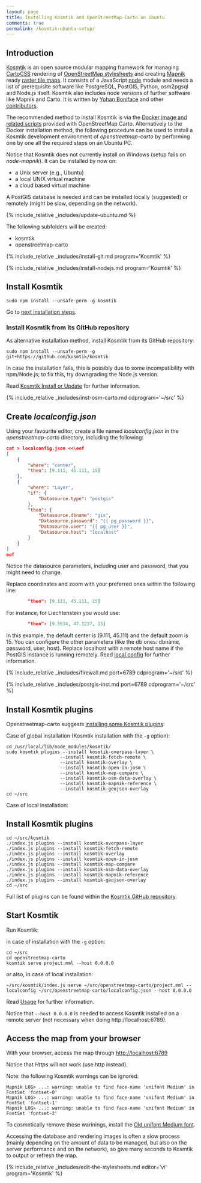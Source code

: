 ```yaml
---
layout: page
title: Installing Kosmtik and OpenStreetMap-Carto on Ubuntu
comments: true
permalink: /kosmtik-ubuntu-setup/
---
```


## Introduction

[Kosmtik](https://github.com/kosmtik/kosmtik) is an open source modular mapping framework for managing [CartoCSS](https://wiki.openstreetmap.org/wiki/CartoCSS) rendering of [OpenStreetMap stylesheets](https://wiki.openstreetmap.org/wiki/Stylesheets) and creating [Mapnik](https://github.com/mapnik/mapnik/blob/master/docs/design.md) ready [raster tile maps](https://en.wikipedia.org/wiki/Tiled_web_map). It consists of a JavaScript [node](https://en.wikipedia.org/wiki/Node.js) module and needs a list of prerequisite software like PostgreSQL, PostGIS, Python, osm2pgsql and Node.js itself. Kosmtik also includes node versions of further software like Mapnik and Carto. It is written by [Yohan Boniface](https://github.com/yohanboniface) and other [contributors](https://github.com/kosmtik/kosmtik/graphs/contributors).

The recommended method to install Kosmtik is via the [Docker image and related scripts](../docker-kosmtik) provided with OpenStreetMap Carto. Alternatively to the Docker installation method, the following procedure can be used to install a Kosmtik development environment of *openstreetmap-carto* by performing one by one all the required steps on an Ubuntu PC.

Notice that Kosmtik does not currently install on Windows (setup fails on *node-mapnik*). It can be installed by now on:

- a Unix server (e.g., Ubuntu)
- a local UNIX virtual machine
- a cloud based virtual machine

A PostGIS database is needed and can be installed locally (suggested) or remotely (might be slow, depending on the network).

{% include_relative _includes/update-ubuntu.md %}

The following subfolders will be created:

- kosmtik
- openstreetmap-carto

{% include_relative _includes/install-git.md program='Kosmtik' %}

{% include_relative _includes/install-nodejs.md program='Kosmtik' %}

## Install Kosmtik

```shell
sudo npm install --unsafe-perm -g kosmtik
```

Go to [next installation steps](#python-installation).

### Install Kosmtik from its GitHub repository

As alternative installation method, install Kosmtik from its GitHub repository:

```shell
sudo npm install --unsafe-perm -g git+https://github.com/kosmtik/kosmtik
```

In case the installation fails, this is possibly due to some incompatibility with npm/Node.js; to fix this, try downgrading the Node.js version.

Read [Kosmtik Install or Update](https://github.com/kosmtik/kosmtik#install-or-update) for further information.

{% include_relative _includes/inst-osm-carto.md cdprogram='~/src' %}

## Create *localconfig.json*

Using your favourite editor, create a file named *localconfig.json* in the *openstreetmap-carto* directory, including the following:

```json
cat > localconfig.json <<\eof
[
    {
        "where": "center",
        "then": [9.111, 45.111, 15]
    },
    {
        "where": "Layer",
        "if": {
            "Datasource.type": "postgis"
        },
        "then": {
            "Datasource.dbname": "gis",
            "Datasource.password": "{{ pg_password }}",
            "Datasource.user": "{{ pg_user }}",
            "Datasource.host": "localhost"
        }
    }
]
eof
```

Notice the datasource parameters, including user and password, that you might need to change.

Replace coordinates and zoom with your preferred ones within the following line:

```json
        "then": [9.111, 45.111, 15]
```

For instance, for Liechtenstein you would use:

```json
        "then": [9.5634, 47.1237, 15]
```

In this example, the default center is (9.111, 45.111) and the default zoom is 15. You can configure the other parameters (like the db ones: dbname, password, user, host). Replace localhost with a remote host name if the PostGIS instance is running remotely. Read [local config](https://github.com/kosmtik/kosmtik#local-config) for further information.

{% include_relative _includes/firewall.md port=6789 cdprogram='~/src' %}

{% include_relative _includes/postgis-inst.md port=6789 cdprogram='~/src' %}

## Install Kosmtik plugins

Openstreetmap-carto suggests [installing some Kosmtik plugins](https://github.com/gravitystorm/openstreetmap-carto/blob/master/Dockerfile#L19-L26):

Case of global installation (Kosmtik installation with the `-g` option):

```shell
cd /usr/local/lib/node_modules/kosmtik/
sudo kosmtik plugins --install kosmtik-overpass-layer \
                    --install kosmtik-fetch-remote \
                    --install kosmtik-overlay \
                    --install kosmtik-open-in-josm \
                    --install kosmtik-map-compare \
                    --install kosmtik-osm-data-overlay \
                    --install kosmtik-mapnik-reference \
                    --install kosmtik-geojson-overlay
cd ~/src
```

Case of local installation:

## Install Kosmtik plugins

```shell
cd ~/src/kosmtik
./index.js plugins --install kosmtik-overpass-layer
./index.js plugins --install kosmtik-fetch-remote
./index.js plugins --install kosmtik-overlay
./index.js plugins --install kosmtik-open-in-josm
./index.js plugins --install kosmtik-map-compare
./index.js plugins --install kosmtik-osm-data-overlay
./index.js plugins --install kosmtik-mapnik-reference
./index.js plugins --install kosmtik-geojson-overlay
cd ~/src
```

Full list of plugins can be found within the [Kosmtik GitHub repository](https://github.com/kosmtik).

## Start Kosmtik

Run Kosmtik:

in case of installation with the `-g` option:

```shell
cd ~/src
cd openstreetmap-carto
kosmtik serve project.mml --host 0.0.0.0
```

or also, in case of local installation:

```shell
~/src/kosmtik/index.js serve ~/src/openstreetmap-carto/project.mml --localconfig ~/src/openstreetmap-carto/localconfig.json --host 0.0.0.0
```

Read [Usage](https://github.com/kosmtik/kosmtik#usage) for further information.

Notice that `--host 0.0.0.0` is needed to access Kosmtik installed on a remote server (not necessary when doing http://localhost:6789).

## Access the map from your browser

With your browser, access the map through <http://localhost:6789>

Notice that *Https* will not work (use http instead).

Note: the following Kosmtik warnings can be ignored:

```
Mapnik LOG> ...: warning: unable to find face-name 'unifont Medium' in FontSet 'fontset-0'
Mapnik LOG> ...: warning: unable to find face-name 'unifont Medium' in FontSet 'fontset-1'
Mapnik LOG> ...: warning: unable to find face-name 'unifont Medium' in FontSet 'fontset-2'
```

To cosmetically remove these warinings, install the [Old unifont Medium font](#old-unifont-medium-font).

Accessing the database and rendering images is often a slow process (mainly depending on the amount of data to be managed, but also on the server performance and on the network), so give many seconds to Kosmtik to output or refresh the map.

{% include_relative _includes/edit-the-stylesheets.md editor='*vi*' program='Kosmtik' %}

